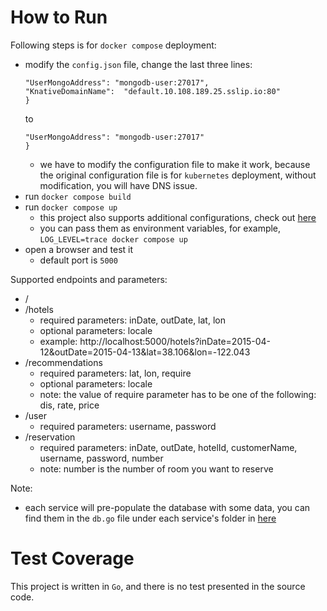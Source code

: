 # How to Run
Following steps is for `docker compose` deployment:
- modify the `config.json` file, change the last three lines:
    ```
    "UserMongoAddress": "mongodb-user:27017",
    "KnativeDomainName":  "default.10.108.189.25.sslip.io:80"
    }
    ```
    to
    ```
    "UserMongoAddress": "mongodb-user:27017"
    }
    ```
    - we have to modify the configuration file to make it work, because the original configuration file is for `kubernetes` deployment, without modification, you will have DNS issue.
- run `docker compose build`
- run `docker compose up`
    - this project also supports additional configurations, check out [here](https://github.com/delimitrou/DeathStarBench/tree/master/hotelReservation#docker-compose)
    - you can pass them as environment variables, for example, `LOG_LEVEL=trace docker compose up`
- open a browser and test it
    - default port is `5000`

Supported endpoints and parameters:
- /
- /hotels
    - required parameters: inDate, outDate, lat, lon
    - optional parameters: locale
    - example: http://localhost:5000/hotels?inDate=2015-04-12&outDate=2015-04-13&lat=38.106&lon=-122.043
- /recommendations
    - required parameters: lat, lon, require
    - optional parameters: locale
    - note: the value of require parameter has to be one of the following: dis, rate, price
- /user
    - required parameters: username, password
- /reservation
    - required parameters: inDate, outDate, hotelId, customerName, username, password, number
    - note: number is the number of room you want to reserve

Note:
- each service will pre-populate the database with some data, you can find them in the `db.go` file under each service's folder in [here](https://github.com/delimitrou/DeathStarBench/tree/master/hotelReservation/cmd)

# Test Coverage
This project is written in `Go`, and there is no test presented in the source code.
